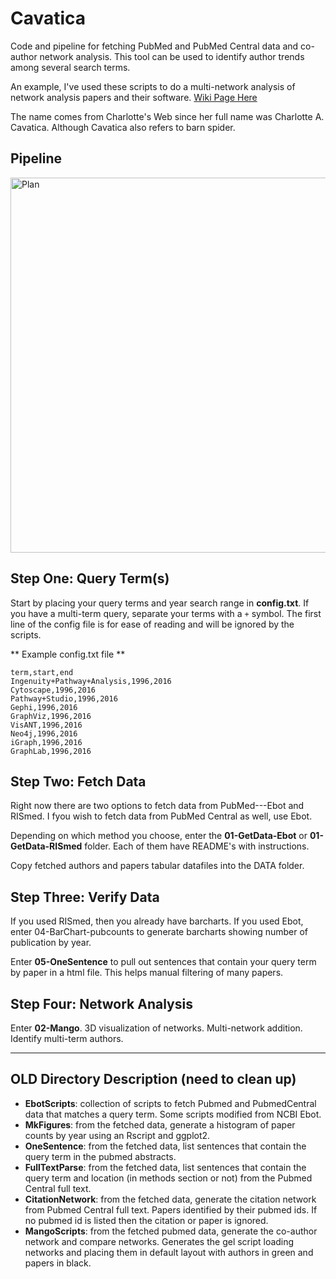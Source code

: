 # Cavatica
Code and pipeline for fetching PubMed and PubMed Central data and co-author network analysis. This tool can be used to identify author trends among several search terms. 

An example, I've used these scripts to do a multi-network analysis of network analysis papers and their software. 
[Wiki Page Here](https://github.com/j23414/cavatica/wiki)

The name comes from Charlotte's Web since her full name was Charlotte A. Cavatica. Although Cavatica also refers to barn spider.

## Pipeline

<img src="https://github.com/j23414/cavatica/blob/master/IMG/plan.png" width="600" alt="Plan">

<!--
[List of Entrez Databases](https://eutils.ncbi.nlm.nih.gov/entrez/eutils/einfo.fcgi)

[EBot](http://www.ncbi.nlm.nih.gov/Class/PowerTools/eutils/ebot/ebot.cgi)
-->

## Step One: Query Term(s)

Start by placing your query terms and year search range in **config.txt**. If you have a multi-term query, separate your terms with a `+` symbol. The first line of the config file is for ease of reading and will be ignored by the scripts.

** Example config.txt file **
```
term,start,end
Ingenuity+Pathway+Analysis,1996,2016
Cytoscape,1996,2016
Pathway+Studio,1996,2016
Gephi,1996,2016
GraphViz,1996,2016
VisANT,1996,2016
Neo4j,1996,2016
iGraph,1996,2016
GraphLab,1996,2016
```

## Step Two: Fetch Data

Right now there are two options to fetch data from PubMed---Ebot and RISmed. I fyou wish to fetch data from PubMed Central as well, use Ebot.

Depending on which method you choose, enter the **01-GetData-Ebot** or **01-GetData-RISmed** folder. Each of them have README's with instructions.

Copy fetched authors and papers tabular datafiles into the DATA folder. 

## Step Three: Verify Data

If you used RISmed, then you already have barcharts. If you used Ebot, enter 04-BarChart-pubcounts to generate barcharts showing number of publication by year.

Enter **05-OneSentence** to pull out sentences that contain your query term by paper in a html file. This helps manual filtering of many papers.

## Step Four: Network Analysis

Enter **02-Mango**. 3D visualization of networks. Multi-network addition. Identify multi-term authors. 

-----

## OLD Directory Description (need to clean up)

* **EbotScripts**: collection of scripts to fetch Pubmed and PubmedCentral data that matches a query term. Some scripts modified from NCBI Ebot.
* **MkFigures**: from the fetched data, generate a histogram of paper counts by year using an Rscript and ggplot2.
* **OneSentence**: from the fetched data, list sentences that contain the query term in the pubmed abstracts.
* **FullTextParse**: from the fetched data, list sentences that contain the query term and location (in methods section or not) from the Pubmed Central full text.
* **CitationNetwork**: from the fetched data, generate the citation network from Pubmed Central full text. Papers identified by their pubmed ids. If no pubmed id is listed then the citation or paper is ignored.
* **MangoScripts**: from the fetched pubmed data, generate the co-author network and compare networks. Generates the gel script loading networks and placing them in default layout with authors in green and papers in black. 
